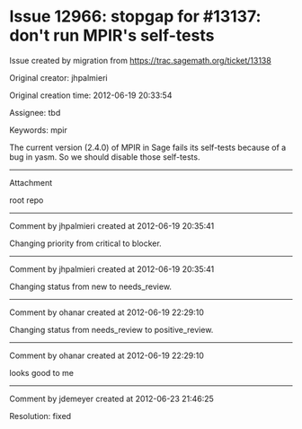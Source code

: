 # Issue 12966: stopgap for #13137: don't run MPIR's self-tests

Issue created by migration from https://trac.sagemath.org/ticket/13138

Original creator: jhpalmieri

Original creation time: 2012-06-19 20:33:54

Assignee: tbd

Keywords: mpir

The current version (2.4.0) of MPIR in Sage fails its self-tests because of a bug in yasm. So we should disable those self-tests.



---

Attachment

root repo


---

Comment by jhpalmieri created at 2012-06-19 20:35:41

Changing priority from critical to blocker.


---

Comment by jhpalmieri created at 2012-06-19 20:35:41

Changing status from new to needs_review.


---

Comment by ohanar created at 2012-06-19 22:29:10

Changing status from needs_review to positive_review.


---

Comment by ohanar created at 2012-06-19 22:29:10

looks good to me


---

Comment by jdemeyer created at 2012-06-23 21:46:25

Resolution: fixed
